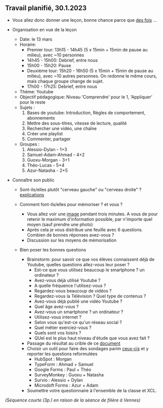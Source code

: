 ## Travail planifié, 30.1.2023

- Vous allez donc donner une leçon, bonne chance parce que [des fois](https://www.youtube.com/watch?v=eRyF_yckoJ4) ...

- Organisation en vue de la leçon
    - Date: le 13 mars
    - Horaire:
        - Premier tour: 13h15 - 14h45 (5 x 15min + 15min de pause au milieu), avec ~10 personnes
        - 14h45 - 15h00: Debrief, entre nous
        - 15h00 - 15h20: Pause
        - Deuxième tour: 15h20 - 16h50 (5 x 15min + 15min de pause au milieu), avec ~10 autres personnes. On redonne le même cours, mais chaque groupe change de sujet.
        - 17h00 - 17h25: Debrief, entre nous
    - Thème: Youtube
    - Objectif pédagogique: Niveau 'Comprendre' pour le 1, 'Appliquer' pour le reste
    - Sujets :
        1. Bases de youtube: Introduction, Règles de comportement, abonnements
        2. Mettre des sous-titres, vitesse de lecture, qualité
        3. Rechercher une vidéo, une chaîne
        4. Créer une playlist
        5. Commenter, partager
    - Groupes :
        1. Alessio-Dylan - 1+3
        2. Samuel-Adam-Ahmad - 4+2
        3. Guoxu-Morgan - 3+1
        4. Théo-Lucas - 5+4
        5. Azur-Natasha - 2+5

- Connaître son public
  - Sont-ils/elles plutôt "cerveau gauche" ou "cerveau droite" ? [explications](../Mat%C3%A9riel/D-214-JZN00-Hemispheres.pptx)

  - Comment font-ils/elles pour mémoriser ? et vous ?
    - Vous allez voir une [image](../Mat%C3%A9riel/Cantons.pdf) pendant trois minutes. A vous de pour retenir le maximum d'information possible, par n'importe quel moyen (sauf prendre une photo)
    - Après cela je vous distribue une feuille avec 6 questions. Combien de bonnes réponses avez-vous ?
    - Discussion sur les moyens de mémorisation

  - Bien poser les bonnes questions
    - Brainstorm: pour savoir ce que vos élèves connaissent déjà de Youtube, quelles questions allez-vous leur poser ?
        - Est-ce que vous utilisez beaucoup le smartphone ? un ordinateur ?
        - Avez-vous déjà utilisé Youtube ?
        - A quelle fréquence l'utilisez-vous ?
        - Regardez-vous beaucoup de vidéos ?
        - Regardez-vous la Télévision ? Quel type de contenus ?
        - Avez-vous déjà publié une vidéo Youtube ?
        - Quel âge avez-vous ?
        - Avez-vous un smartphone ? un ordinateur ?
        - Utilisez-vous internet ?
        - Selon vous qu'est-ce qu'un réseau social ?
        - Quel métier exerciez-vous ?
        - Quels sont vos loisirs ?
        - QUel est le plus haut niveau d'étude que vous avez fait ?
    - Passage du résultat au crible de ce [document](../Matériel/E-214-MBO-Questionnaire_v1.pdf)
    - Choisir un outil pour faire des sondages parim [ceux-cis](https://www.pme-web.com/top-5-logiciels-gratuits-creer-sondage-en-ligne/) et y reporter les questions reformulées
      - HubSpot : Morgan
      - TypeForm : Ahmad + Samuel
      - Google Forms : Paul + Théo
      - SurveyMonkey : Guoxu + Natasha
      - Survio : Alessio + Dylan
      - Microdoft Forms : Azur + Adam
    - Soumettre votre questionnaire à l'ensemble de la classe et XCL.


_(Séquence courte (3p.) en raison de la séance de filière à Vennes)_
